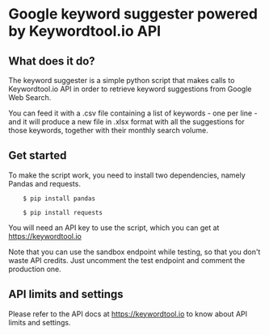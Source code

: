 # Google keyword suggester powered by Keywordtool.io API

## What does it do?

The keyword suggester is a simple python script that makes calls to Keywordtool.io API in order to retrieve keyword suggestions from Google Web Search.

You can feed it with a .csv file containing a list of keywords - one per line - and it will produce a new file in .xlsx format with all the suggestions for those keywords, together with their monthly search volume.



## Get started

To make the script work, you need to install two dependencies, namely Pandas and requests.


        $ pip install pandas
        
        $ pip install requests
        
You will need an API key to use the script, which you can get at https://keywordtool.io

Note that you can use the sandbox endpoint while testing, so that you don't waste API credits. Just uncomment the test endpoint and comment the production one.

## API limits and settings

Please refer to the API docs at https://keywordtool.io to know about API limits and settings.
